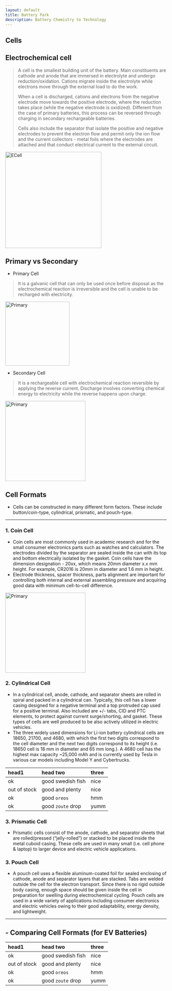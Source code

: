 ```yaml
---
layout: default
title: Battery Park
description: Battery Chemistry to Technology
---
```


## Cells

## Electrochemical cell

> A cell is the smallest building unit of the battery. Main constituents are cathode and anode that are immersed in electrolyte and undergo reduction/oxidation. Cations migrate inside the electrolyte while electrons move through the external load to do the work.
> 
> When a cell is discharged, cations and electrons from the negative electrode move towards the positive electrode, where the reduction takes place (while the negative electrode is oxidized). Different from the case of primary batteries, this process can be reversed through charging in secondary rechargeable batteries.
> 
> Cells also include the separator that isolate the positive and negative electrodes to prevent the electron flow and permit only the ion flow and the current collectors - metal foils where the electrodes are attached and that conduct electrical current to the external circuit.

<img src="https://dl.dropboxusercontent.com/scl/fi/hc0318st6fcb8hsk7kw11/cell-image.png?rlkey=uutzhyefy4uhb1sie5qdr6wpl&raw=1" alt="ECell" style="width:300px; height:auto;">

## Primary vs Secondary

- Primary Cell
> It is a galvanic cell that can only be used once before disposal as the electrochemical reaction is irreversible and the cell is unable to be recharged with electricity.

<img src="https://dl.dropboxusercontent.com/scl/fi/we5r1v5ibif9pdcj1ez0t/Primary-battery.png?rlkey=w61wlssuevd3iq0i1zjf91ugb&st=zzirqevg&raw=1" alt="Primary" style="width:200px; height:auto;">

- Secondary Cell
> It is a rechargeable cell with electrochemical reaction reversible by applying the reverse current. Discharge involves converting chemical energy to electricity while the reverse happens upon charge.

<img src="https://dl.dropboxusercontent.com/scl/fi/a9szr5hl3pr3b9asxfnvj/Secondary-battery.png?rlkey=4ml8tm823ezvmqphn8z5co9qf&st=4f61y4f3&raw=1" alt="Primary" style="width:250px; height:auto;">


## Cell Formats
- Cells can be constructed in many different form factors. These include button/coin-type, cylindrical, prismatic, and pouch-type.

-------------------------------------------------------------------------------------
  ### 1. Coin Cell
  * Coin cells are most commonly used in academic research and for the small consumer electronics parts such as   watches and calculators. The electrodes divided by the separator are sealed inside the can with its top and bottom electrically isolated by the gasket. Coin cells have the dimension designation - 20xx, which means 20mm diameter x.x mm height. For example, CR2016 is 20mm in diameter and 1.6 mm in height.
  * Electrode thickness, spacer thickness, parts alignment are important for controlling both internal and external assembling pressure and acquiring good data with minimum cell-to-cell difference.

<img src="https://dl.dropboxusercontent.com/scl/fi/03zylofuvvr3mtov6et4v/coin-cell2.png?rlkey=17pw4r0pqlqq00kpujh63yg0o&raw=1" alt="Primary" style="width:250px; height:auto;">

  ### 2. Cylindrical Cell
  * In a cylindrical cell, anode, cathode, and separator sheets are rolled in spiral and packed in a cylindrical can. Typically, this cell has a lower casing designed for a negative terminal and a top protruded cap used for a positive terminal. Also included are +/- tabs, CID and PTC elements, to protect against current surge/shorting, and gasket. These types of cells are well produced to be also actively utilized in electric vehicles.
  * The three widely used dimensions for Li-ion battery cylindrical cells are 18650, 21700, and 4680, with which the first two digits correspond to the cell diameter and the next two digits correspond to its height (i.e. 18650 cell is 18 mm in diameter and 65 mm long.). A 4680 cell has the highest max capacity ~25,000 mAh and is currently used by Tesla in various car models including Model Y and Cybertrucks.

| head1        | head two          | three |
|:-------------|:------------------|:------|
| ok           | good swedish fish | nice  |
| out of stock | good and plenty   | nice  |
| ok           | good `oreos`      | hmm   |
| ok           | good `zoute` drop | yumm  |

  ### 3. Prismatic Cell
  * Prismatic cells consist of the anode, cathode, and separator sheets that are rolled/pressed (“jelly-rolled”) or stacked to be placed inside the metal cuboid casing. These cells are used in many small (i.e. cell phone & laptop) to larger device and electric vehicle applications.

  ### 3. Pouch Cell
  * A pouch cell uses a flexible aluminum-coated foil for sealed enclosing of cathode, anode and separator layers that are stacked. Tabs are welded outside the cell for the electron transport. Since there is no rigid outside body casing, enough space should be given inside the cell in preparation for swelling during electrochemical cycling. Pouch cells are used in a wide variety of applications including consumer electronics and electric vehicles owing to their good adaptability, energy density, and lightweight.

-------------------------------------------------------------------------------------

## - Comparing Cell Formats (for EV Batteries)

| head1        | head two          | three |
|:-------------|:------------------|:------|
| ok           | good swedish fish | nice  |
| out of stock | good and plenty   | nice  |
| ok           | good `oreos`      | hmm   |
| ok           | good `zoute` drop | yumm  |
